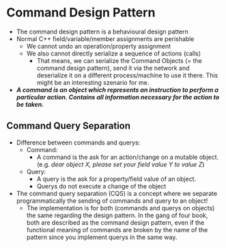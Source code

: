 # Command Design Pattern
+ The command design pattern is a behavioural design pattern
+ Normal C++ field/variable/member assignments are perishable
	- We cannot undo an operation/property assignment
	- We also cannot directly serialize a sequence of actions (calls)
		- That means, we can serialize the Command Objects (= the command design pattern), send it via the network and deserialize it on a different process/machine to use it there. This might be an interesting szenario for me.
+ ***A command is an object which represents an instruction to perform a particular action. Contains all information necessary for the action to be taken.***

## Command Query Separation
+ Difference between commands and querys:
	- Command:
		* A command is the ask for an action/change on a mutable object. (e.g. _dear object X, please set your field value Y to value Z_)
	- Query:
		* A query is the ask for a property/field value of an object.
		* Querys do not execute a change of the object
+ The command query separation (CQS) is a concept where we separate programmatically the sending of commands and query to an object!
	- The implementation is for both (commands and querys on objects) the same regarding the design pattern. In the gang of four book, both are described as the command design pattern, even if the functional meaning of commands are broken by the name of the pattern since you implement querys in the same way.
